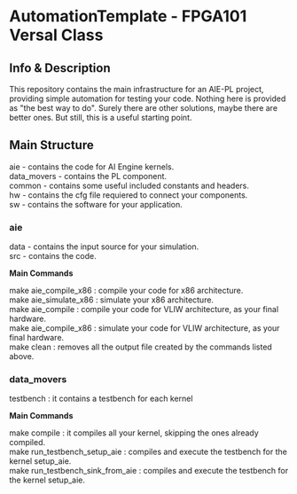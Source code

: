 # AutomationTemplate - FPGA101 Versal Class

## Info & Description
This repository contains the main infrastructure for an AIE-PL project, providing simple automation for testing your code.
Nothing here is provided as "the best way to do". Surely there are other solutions, maybe there are better ones. But still,
this is a useful starting point.

## Main Structure

aie - contains the code for AI Engine kernels.  
data_movers - contains the PL component.  
common - contains some useful included constants and headers.  
hw - contains the cfg file requiered to connect your components.  
sw - contains the software for your application.  

### aie
data - contains the input source for your simulation.  
src - contains the code.  

**Main Commands**

make aie_compile_x86 : compile your code for x86 architecture.  
make aie_simulate_x86 : simulate your x86 architecture.  
make aie_compile : compile your code for VLIW architecture, as your final hardware.  
make aie_compile_x86 : simulate your code for VLIW architecture, as your final hardware.  
make clean : removes all the output file created by the commands listed above.  

### data_movers

testbench : it contains a testbench for each kernel

**Main Commands**

make compile : it compiles all your kernel, skipping the ones already compiled.  
make run_testbench_setup_aie : compiles and execute the testbench for the kernel setup_aie.  
make run_testbench_sink_from_aie : compiles and execute the testbench for the kernel setup_aie.  


